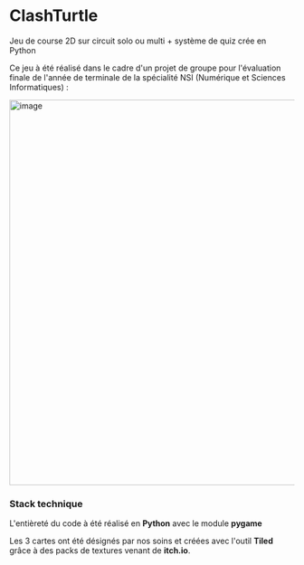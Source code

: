 # ClashTurtle
Jeu de course 2D sur circuit solo ou multi + système de quiz crée en Python

Ce jeu à été réalisé dans le cadre d'un projet de groupe pour l'évaluation finale de l'année de terminale de la spécialité NSI (Numérique et Sciences Informatiques) :

<img width="682" alt="image" src="https://github.com/user-attachments/assets/9e9567cf-94ac-4511-8ac4-391e7110cf99" />

### Stack technique
L'entièreté du code à été réalisé en **Python** avec le module __pygame__

Les 3 cartes ont été désignés par nos soins et créées avec l'outil **Tiled** grâce à des packs de textures venant de __itch.io__.
